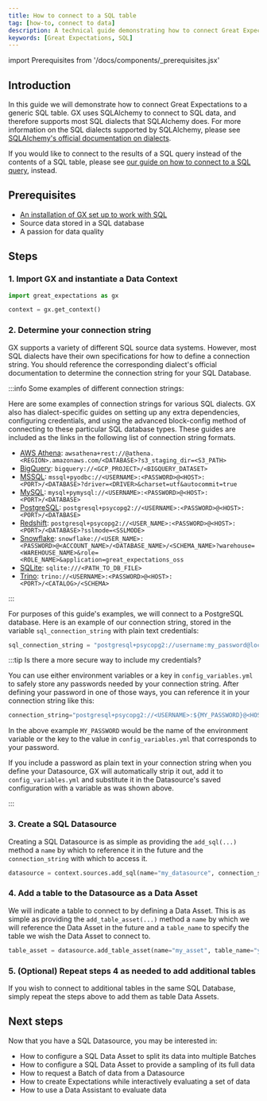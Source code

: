```yaml
---
title: How to connect to a SQL table
tag: [how-to, connect to data]
description: A technical guide demonstrating how to connect Great Expectations to a SQL table.
keywords: [Great Expectations, SQL]
---
```


<!-- Import statements start here. -->
import Prerequisites from '/docs/components/_prerequisites.jsx'

## Introduction

In this guide we will demonstrate how to connect Great Expectations to a generic SQL table.  GX uses SQLAlchemy to connect to SQL data, and therefore supports most SQL dialects that SQLAlchemy does.  For more information on the SQL dialects supported by SQLAlchemy, please see [SQLAlchemy's official documentation on dialects](https://docs.sqlalchemy.org/en/20/dialects/index.html).

If you would like to connect to the results of a SQL query instead of the contents of a SQL table, please see [our guide on how to connect to a SQL query](/docs/guides/connecting_to_your_data/fluent/database/how_to_connect_to_sql_data_using_a_query.md), instead.

## Prerequisites

<Prerequisites requirePython = {false} requireInstallation = {false} requireDataContext = {false} requireSourceData = {null} requireDatasource = {false} requireExpectationSuite = {false}>

- [An installation of GX set up to work with SQL](/docs/guides/setup/optional_dependencies/sql_databases/how_to_setup_gx_to_work_with_sql_databases.md)
- Source data stored in a SQL database
- A passion for data quality

</Prerequisites> 

## Steps

### 1. Import GX and instantiate a Data Context

```python title="Python code"
import great_expectations as gx

context = gx.get_context()
```

### 2. Determine your connection string

GX supports a variety of different SQL source data systems.  However, most SQL dialects have their own specifications for how to define a connection string.  You should reference the corresponding dialect's official documentation to determine the connection string for your SQL Database.

:::info Some examples of different connection strings:

Here are some examples of connection strings for various SQL dialects.  GX also has dialect-specific guides on setting up any extra dependencies, configuring credentials, and using the advanced block-config method of connecting to these particular SQL database types.  These guides are included as the links in the following list of connection string formats.

- [AWS Athena](/docs/guides/connecting_to_your_data/database/athena.md): `awsathena+rest://@athena.<REGION>.amazonaws.com/<DATABASE>?s3_staging_dir=<S3_PATH>`
- [BigQuery](/docs/guides/connecting_to_your_data/database/bigquery.md): `bigquery://<GCP_PROJECT>/<BIGQUERY_DATASET>`
- [MSSQL](/docs/guides/connecting_to_your_data/database/mssql.md): `mssql+pyodbc://<USERNAME>:<PASSWORD>@<HOST>:<PORT>/<DATABASE>?driver=<DRIVER>&charset=utf&autocommit=true`
- [MySQL](/docs/guides/connecting_to_your_data/database/mysql.md): `mysql+pymysql://<USERNAME>:<PASSWORD>@<HOST>:<PORT>/<DATABASE>`
- [PostgreSQL](/docs/guides/connecting_to_your_data/database/postgres.md): `postgresql+psycopg2://<USERNAME>:<PASSWORD>@<HOST>:<PORT>/<DATABASE>`
- [Redshift](/docs/guides/connecting_to_your_data/database/redshift.md): `postgresql+psycopg2://<USER_NAME>:<PASSWORD>@<HOST>:<PORT>/<DATABASE>?sslmode=<SSLMODE>`
- [Snowflake](/docs/guides/connecting_to_your_data/database/snowflake.md): `snowflake://<USER_NAME>:<PASSWORD>@<ACCOUNT_NAME>/<DATABASE_NAME>/<SCHEMA_NAME>?warehouse=<WAREHOUSE_NAME>&role=<ROLE_NAME>&application=great_expectations_oss`
- [SQLite](/docs/guides/connecting_to_your_data/database/sqlite.md): `sqlite:///<PATH_TO_DB_FILE>`
- [Trino](/docs/guides/connecting_to_your_data/database/trino.md): `trino://<USERNAME>:<PASSWORD>@<HOST>:<PORT>/<CATALOG>/<SCHEMA>`

:::

For purposes of this guide's examples, we will connect to a PostgreSQL database.  Here is an example of our connection string, stored in the variable `sql_connection_string` with plain text credentials:


```python title="Python code"
sql_connection_string = "postgresql+psycopg2://username:my_password@localhost/test"
```

:::tip Is there a more secure way to include my credentials?

You can use either environment variables or a key in `config_variables.yml` to safely store any passwords needed by your connection string.  After defining your password in one of those ways, you can reference it in your connection string like this:

```python title="Python code"
connection_string="postgresql+psycopg2://<USERNAME>:${MY_PASSWORD}@<HOST>:<PORT>/<DATABASE>"
```

In the above example `MY_PASSWORD` would be the name of the environment variable or the key to the value in `config_variables.yml` that corresponds to your password.

If you include a password as plain text in your connection string when you define your Datasource, GX will automatically strip it out, add it to `config_variables.yml` and substitute it in the Datasource's saved configuration with a variable as was shown above.

:::

### 3. Create a SQL Datasource

Creating a SQL Datasource is as simple as providing the `add_sql(...)` method a `name` by which to reference it in the future and the `connection_string` with which to access it.

```python title="Python code"
datasource = context.sources.add_sql(name="my_datasource", connection_string=sql_connection_string)
```

### 4. Add a table to the Datasource as a Data Asset

We will indicate a table to connect to by defining a Data Asset.  This is as simple as providing the `add_table_asset(...)` method a `name` by which we will reference the Data Asset in the future and a `table_name` to specify the table we wish the Data Asset to connect to.

```python title="Python code"
table_asset = datasource.add_table_asset(name="my_asset", table_name="yellow_tripdata_sample")
```

### 5. (Optional) Repeat steps 4 as needed to add additional tables

If you wish to connect to additional tables in the same SQL Database, simply repeat the steps above to add them as table Data Assets.

## Next steps

Now that you have a SQL Datasource, you may be interested in:
- How to configure a SQL Data Asset to split its data into multiple Batches
- How to configure a SQL Data Asset to provide a sampling of its full data
- How to request a Batch of data from a Datasource
- How to create Expectations while interactively evaluating a set of data
- How to use a Data Assistant to evaluate data


